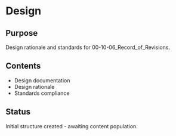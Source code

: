 # Design

## Purpose
Design rationale and standards for 00-10-06_Record_of_Revisions.

## Contents
- Design documentation
- Design rationale
- Standards compliance

## Status
Initial structure created - awaiting content population.
